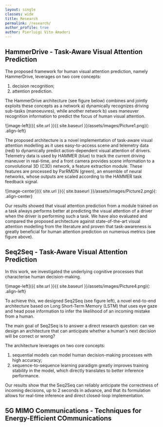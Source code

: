 ```yaml
---
layout: single
classes: wide
title: Research
permalink: /research/ 
author_profile: true
author: Pierluigi Vito Amadori
---
```


## HammerDrive - Task-Aware Visual Attention Prediction

The proposed framework for human visual attention prediction, namely HammerDrive, leverages on two core concepts: 
1. decision recognition;
2. attention prediction. 

The HammerDrive architecture (see figure below) combines and jointly exploits these concepts as a network a) dynamically recognizes driving sub-tasks (manoeuvres), while another network b) uses maneuver recognition information to predict the focus of human visual attention.

![image-left]({{ site.url }}{{ site.baseurl }}/assets/images/Picture1.png){: .align-left}

The proposed architecture is a novel implementation of task-aware visual attention modelling as it uses easy-to-access scene and telemetry data (red) to dynamically predict action-dependent visual attention of drivers. Telemetry data is used by HAMMER (blue) to track the current driving maneuver in real-time, and a front camera provides scene information to a convolutional 3D (C3D) network, a feature extraction module. These features are processed by ParRMDN (green), an ensemble of neural networks, whose outputs are scaled according to the HAMMER task feedback signal.


![image-center]({{ site.url }}{{ site.baseurl }}/assets/images/Picture2.png){: .align-center}

Our results showed that visual attention prediction from a module trained on a task always performs better at predicting the visual attention of a driver when the driver is performing such a task. We have also evaluated and compared the proposed architecture against state-of-the-art visual attention modelling from the literature and proven that task-awareness is greatly beneficial for human attention prediction on numerous metrics (see figure above).


## Seq2Seq - Task-Aware Visual Attention Prediction

In this work, we investigated the underlying cognitive processes that characterise human decision-making. 

![image-left]({{ site.url }}{{ site.baseurl }}/assets/images/Picture4.png){: .align-left}

To achieve this, we designed Seq2Seq (see figure left), a novel end-to-end architecture based on Long Short-Term Memory (LSTM) that uses eye gaze and head pose information to infer the likelihood of an incoming mistake from a human.

The main goal of Seq2Seq is to answer a direct research question: can we design an architecture that can anticipate whether a human's next decision will be correct or wrong?

The architecture leverages on two core concepts:
1. sequential models can model human decision-making processes with high accuracy;
2. sequence-to-sequence learning paradigm greatly improves training stability in the model, which directly translates to better inference performance.

Our results show that the Seq2Seq can reliably anticipate the correctness of incoming decisions, up to 2 seconds in advance, and that its formulation allows for real-time inference and direct closed-loop implementation.


## 5G MIMO Communications - Techniques for Energy-Efficient COmmunications
